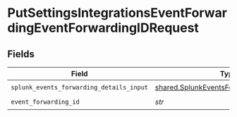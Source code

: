 # PutSettingsIntegrationsEventForwardingEventForwardingIDRequest


## Fields

| Field                                                                                                  | Type                                                                                                   | Required                                                                                               | Description                                                                                            |
| ------------------------------------------------------------------------------------------------------ | ------------------------------------------------------------------------------------------------------ | ------------------------------------------------------------------------------------------------------ | ------------------------------------------------------------------------------------------------------ |
| `splunk_events_forwarding_details_input`                                                               | [shared.SplunkEventsForwardingDetailsInput](../../models/shared/splunkeventsforwardingdetailsinput.md) | :heavy_check_mark:                                                                                     | N/A                                                                                                    |
| `event_forwarding_id`                                                                                  | *str*                                                                                                  | :heavy_check_mark:                                                                                     | N/A                                                                                                    |